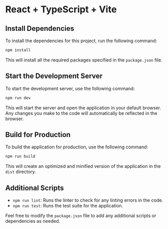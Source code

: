 # React + TypeScript + Vite

## Install Dependencies

To install the dependencies for this project, run the following command:

```bash
npm install
```

This will install all the required packages specified in the `package.json` file.

## Start the Development Server

To start the development server, use the following command:

```bash
npm run dev
```

This will start the server and open the application in your default browser. Any changes you make to the code will automatically be reflected in the browser.

## Build for Production

To build the application for production, use the following command:

```bash
npm run build
```

This will create an optimized and minified version of the application in the `dist` directory.

## Additional Scripts

- `npm run lint`: Runs the linter to check for any linting errors in the code.
- `npm run test`: Runs the test suite for the application.

Feel free to modify the `package.json` file to add any additional scripts or dependencies as needed.
